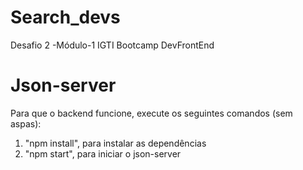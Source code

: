 # Search_devs

Desafio 2 -Módulo-1 IGTI Bootcamp DevFrontEnd

# Json-server

Para que o backend funcione, execute os seguintes comandos (sem aspas):

1. "npm install", para instalar as dependências
2. "npm start", para iniciar o json-server
